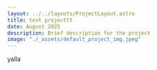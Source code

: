 ```yaml
---
layout: ../../layouts/ProjectLayout.astro
title: test projecttt
date: August 2025
description: Brief description for the project
image: "./_assets/default_project_img.jpeg"
---
```

yalla 